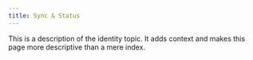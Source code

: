 ```yaml
---
title: Sync & Status
---
```


This is a description of the identity topic. It adds context and makes this
page more descriptive than a mere index.
